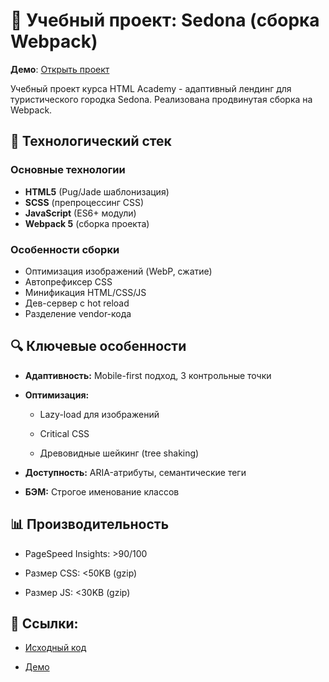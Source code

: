 # 🏨 Учебный проект: Sedona (сборка Webpack)

**Демо**: [Открыть проект](https://nadezhdalukanova.github.io/htmlacademy_sedona/)

Учебный проект курса HTML Academy - адаптивный лендинг для туристического городка Sedona. Реализована продвинутая сборка на Webpack.

## 🔧 Технологический стек
### Основные технологии
- **HTML5** (Pug/Jade шаблонизация)
- **SCSS** (препроцессинг CSS)
- **JavaScript** (ES6+ модули)
- **Webpack 5** (сборка проекта)

### Особенности сборки
- Оптимизация изображений (WebP, сжатие)
- Автопрефиксер CSS
- Минификация HTML/CSS/JS
- Дев-сервер с hot reload
- Разделение vendor-кода
  
## 🔍 Ключевые особенности
- **Адаптивность:** Mobile-first подход, 3 контрольные точки

- **Оптимизация:**

  - Lazy-load для изображений

  - Critical CSS

  - Древовидные шейкинг (tree shaking)

- **Доступность:** ARIA-атрибуты, семантические теги

- **БЭМ:** Строгое именование классов

## 📊 Производительность
- PageSpeed Insights: >90/100

- Размер CSS: <50KB (gzip)

- Размер JS: <30KB (gzip)


## 🔗 Ссылки:

- [Исходный код](https://github.com/NadezhdaLukanova/htmlacademy_sedona/)

- [Демо](https://nadezhdalukanova.github.io/htmlacademy_sedona/)
